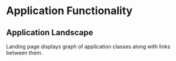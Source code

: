 # Application Functionality

## Application Landscape

Landing page displays graph of application classes along with links between them.